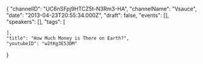 {
    "channelID": "UC6nSFpj9HTCZ5t-N3Rm3-HA",
    "channelName": "Vsauce",
    "date": "2013-04-23T20:55:34.000Z",
    "draft": false,
    "events": [],
    "speakers": [],
    "tags": [

    ],
    "title": "How Much Money is There on Earth?",
    "youtubeID": "w2tKg3E53DM"
}
